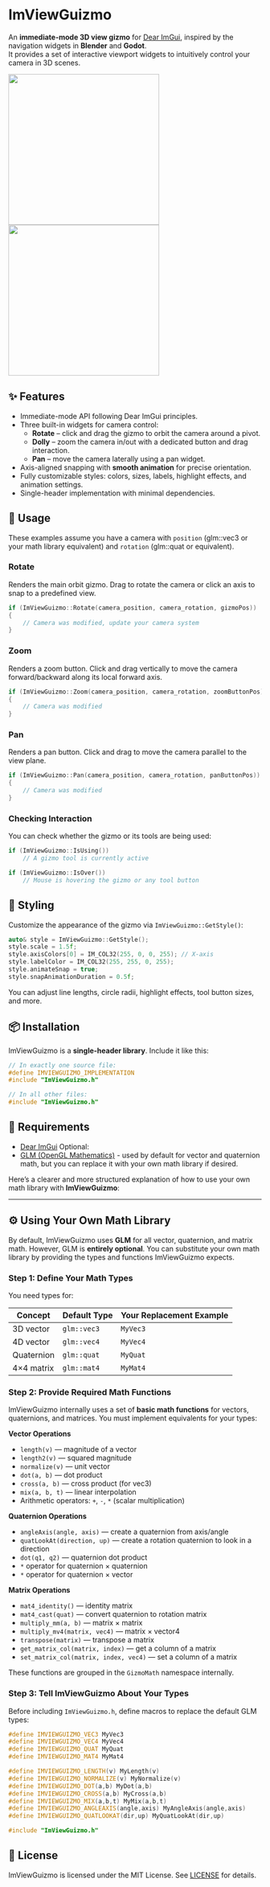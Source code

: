 # ImViewGuizmo

An **immediate-mode 3D view gizmo** for [Dear ImGui](https://github.com/ocornut/imgui), inspired by the navigation widgets in **Blender** and **Godot**.  
It provides a set of interactive viewport widgets to intuitively control your camera in 3D scenes.

<p float="left">
  <img src="https://github.com/user-attachments/assets/44271b01-fe6b-4b21-ac45-6299eacb3e44" height="300" />
  <img src="https://github.com/user-attachments/assets/41afbe61-4ecf-4b87-9927-8f03db4559a6" height="300" />
</p>

## ✨ Features
- Immediate-mode API following Dear ImGui principles.  
- Three built-in widgets for camera control:
  - **Rotate** – click and drag the gizmo to orbit the camera around a pivot.  
  - **Dolly** – zoom the camera in/out with a dedicated button and drag interaction.  
  - **Pan** – move the camera laterally using a pan widget.  
- Axis-aligned snapping with **smooth animation** for precise orientation.  
- Fully customizable styles: colors, sizes, labels, highlight effects, and animation settings.  
- Single-header implementation with minimal dependencies.

## 🚀 Usage

These examples assume you have a camera with `position` (glm::vec3 or your math library equivalent) and `rotation` (glm::quat or equivalent).  

### Rotate

Renders the main orbit gizmo. Drag to rotate the camera or click an axis to snap to a predefined view.

```c++
if (ImViewGuizmo::Rotate(camera_position, camera_rotation, gizmoPos))
{
    // Camera was modified, update your camera system
}
```

### Zoom

Renders a zoom button. Click and drag vertically to move the camera forward/backward along its local forward axis.

```c++
if (ImViewGuizmo::Zoom(camera_position, camera_rotation, zoomButtonPos))
{
    // Camera was modified
}
```

### Pan

Renders a pan button. Click and drag to move the camera parallel to the view plane.

```c++
if (ImViewGuizmo::Pan(camera_position, camera_rotation, panButtonPos))
{
    // Camera was modified
}
```

### Checking Interaction

You can check whether the gizmo or its tools are being used:

```c++
if (ImViewGuizmo::IsUsing())
    // A gizmo tool is currently active

if (ImViewGuizmo::IsOver())
    // Mouse is hovering the gizmo or any tool button
```

## 🎨 Styling

Customize the appearance of the gizmo via `ImViewGuizmo::GetStyle()`:

```c++
auto& style = ImViewGuizmo::GetStyle();
style.scale = 1.5f;
style.axisColors[0] = IM_COL32(255, 0, 0, 255); // X-axis
style.labelColor = IM_COL32(255, 255, 0, 255);
style.animateSnap = true;
style.snapAnimationDuration = 0.5f;
```

You can adjust line lengths, circle radii, highlight effects, tool button sizes, and more.

## 📦 Installation

ImViewGuizmo is a **single-header library**. Include it like this:

```c++
// In exactly one source file:
#define IMVIEWGUIZMO_IMPLEMENTATION
#include "ImViewGuizmo.h"

// In all other files:
#include "ImViewGuizmo.h"
```

## 🔧 Requirements
- [Dear ImGui](https://github.com/ocornut/imgui)
Optional:
- [GLM (OpenGL Mathematics)](https://github.com/g-truc/glm) - used by default for vector and quaternion math, but you can replace it with your own math library if desired.

Here’s a clearer and more structured explanation of how to use your own math library with **ImViewGuizmo**:  

---

## ⚙️ Using Your Own Math Library

By default, ImViewGuizmo uses **GLM** for all vector, quaternion, and matrix math. However, GLM is **entirely optional**. You can substitute your own math library by providing the types and functions ImViewGuizmo expects.

### Step 1: Define Your Math Types
You need types for:

| Concept          | Default Type    | Your Replacement Example |
|-----------------|----------------|-------------------------|
| 3D vector       | `glm::vec3`    | `MyVec3`               |
| 4D vector       | `glm::vec4`    | `MyVec4`               |
| Quaternion      | `glm::quat`    | `MyQuat`               |
| 4×4 matrix      | `glm::mat4`    | `MyMat4`               |


### Step 2: Provide Required Math Functions
ImViewGuizmo internally uses a set of **basic math functions** for vectors, quaternions, and matrices. You must implement equivalents for your types:

**Vector Operations**
- `length(v)` — magnitude of a vector  
- `length2(v)` — squared magnitude  
- `normalize(v)` — unit vector  
- `dot(a, b)` — dot product  
- `cross(a, b)` — cross product (for vec3)  
- `mix(a, b, t)` — linear interpolation  
- Arithmetic operators: `+`, `-`, `*` (scalar multiplication)

**Quaternion Operations**
- `angleAxis(angle, axis)` — create a quaternion from axis/angle  
- `quatLookAt(direction, up)` — create a rotation quaternion to look in a direction  
- `dot(q1, q2)` — quaternion dot product  
- `*` operator for quaternion × quaternion  
- `*` operator for quaternion × vector  

**Matrix Operations**
- `mat4_identity()` — identity matrix  
- `mat4_cast(quat)` — convert quaternion to rotation matrix  
- `multiply_mm(a, b)` — matrix × matrix  
- `multiply_mv4(matrix, vec4)` — matrix × vector4  
- `transpose(matrix)` — transpose a matrix  
- `get_matrix_col(matrix, index)` — get a column of a matrix  
- `set_matrix_col(matrix, index, vec4)` — set a column of a matrix  

These functions are grouped in the `GizmoMath` namespace internally.

### Step 3: Tell ImViewGuizmo About Your Types
Before including `ImViewGuizmo.h`, define macros to replace the default GLM types:

```c++
#define IMVIEWGUIZMO_VEC3 MyVec3
#define IMVIEWGUIZMO_VEC4 MyVec4
#define IMVIEWGUIZMO_QUAT MyQuat
#define IMVIEWGUIZMO_MAT4 MyMat4

#define IMVIEWGUIZMO_LENGTH(v) MyLength(v)
#define IMVIEWGUIZMO_NORMALIZE(v) MyNormalize(v)
#define IMVIEWGUIZMO_DOT(a,b) MyDot(a,b)
#define IMVIEWGUIZMO_CROSS(a,b) MyCross(a,b)
#define IMVIEWGUIZMO_MIX(a,b,t) MyMix(a,b,t)
#define IMVIEWGUIZMO_ANGLEAXIS(angle,axis) MyAngleAxis(angle,axis)
#define IMVIEWGUIZMO_QUATLOOKAT(dir,up) MyQuatLookAt(dir,up)

#include "ImViewGuizmo.h"
```

## 📜 License

ImViewGuizmo is licensed under the MIT License. See [LICENSE](/LICENSE) for details.
